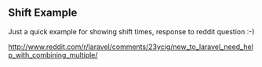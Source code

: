 ## Shift Example

Just a quick example for showing shift times, response to reddit question :-)

http://www.reddit.com/r/laravel/comments/23ycig/new_to_laravel_need_help_with_combining_multiple/
